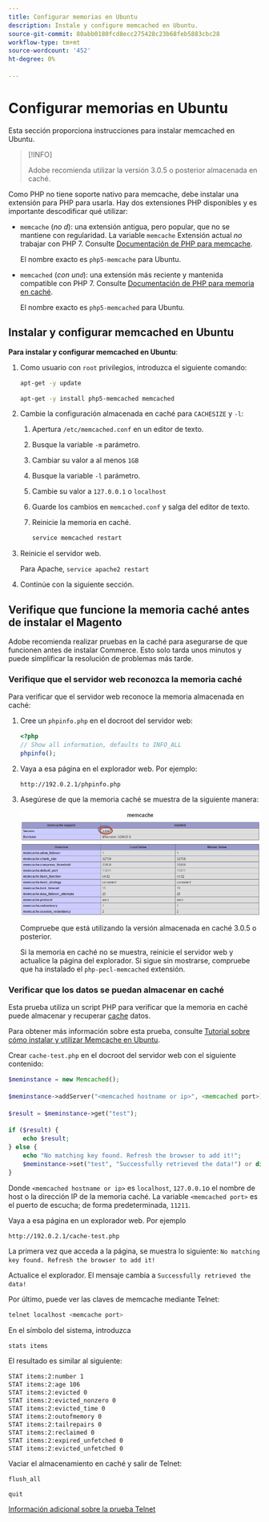 ```yaml
---
title: Configurar memorias en Ubuntu
description: Instale y configure memcached en Ubuntu.
source-git-commit: 80abb0180fcd8ecc275428c23b68feb5883cbc28
workflow-type: tm+mt
source-wordcount: '452'
ht-degree: 0%

---
```



# Configurar memorias en Ubuntu

Esta sección proporciona instrucciones para instalar memcached en Ubuntu.

>[!INFO]
>
>Adobe recomienda utilizar la versión 3.0.5 o posterior almacenada en caché.

Como PHP no tiene soporte nativo para memcache, debe instalar una extensión para PHP para usarla. Hay dos extensiones PHP disponibles y es importante descodificar qué utilizar:

- `memcache` (_no d_): una extensión antigua, pero popular, que no se mantiene con regularidad.
La variable `memcache` Extensión actual _no_ trabajar con PHP 7. Consulte [Documentación de PHP para memcache](https://www.php.net/manual/en/book.memcache.php).

   El nombre exacto es `php5-memcache` para Ubuntu.

- `memcached` (_con un`d`_): una extensión más reciente y mantenida compatible con PHP 7. Consulte [Documentación de PHP para memoria en caché](https://www.php.net/manual/en/book.memcached.php).

   El nombre exacto es `php5-memcached` para Ubuntu.

## Instalar y configurar memcached en Ubuntu

**Para instalar y configurar memcached en Ubuntu**:

1. Como usuario con `root` privilegios, introduzca el siguiente comando:

   ```bash
   apt-get -y update
   ```

   ```bash
   apt-get -y install php5-memcached memcached
   ```

1. Cambie la configuración almacenada en caché para `CACHESIZE` y `-l`:

   1. Apertura `/etc/memcached.conf` en un editor de texto.
   1. Busque la variable `-m` parámetro.
   1. Cambiar su valor a al menos `1GB`
   1. Busque la variable `-l` parámetro.
   1. Cambie su valor a `127.0.0.1` o `localhost`
   1. Guarde los cambios en `memcached.conf` y salga del editor de texto.
   1. Reinicie la memoria en caché.

      ```bash
      service memcached restart
      ```

1. Reinicie el servidor web.

   Para Apache, `service apache2 restart`

1. Continúe con la siguiente sección.

## Verifique que funcione la memoria caché antes de instalar el Magento

Adobe recomienda realizar pruebas en la caché para asegurarse de que funcionen antes de instalar Commerce. Esto solo tarda unos minutos y puede simplificar la resolución de problemas más tarde.

### Verifique que el servidor web reconozca la memoria caché

Para verificar que el servidor web reconoce la memoria almacenada en caché:

1. Cree un `phpinfo.php` en el docroot del servidor web:

   ```php
   <?php
   // Show all information, defaults to INFO_ALL
   phpinfo();
   ```

1. Vaya a esa página en el explorador web. Por ejemplo:

   ```http
   http://192.0.2.1/phpinfo.php
   ```

1. Asegúrese de que la memoria caché se muestra de la siguiente manera:

   ![Confirmar que el servidor web reconoce la memoria caché](../../assets/configuration/memcache.png)

   Compruebe que está utilizando la versión almacenada en caché 3.0.5 o posterior.

   Si la memoria en caché no se muestra, reinicie el servidor web y actualice la página del explorador. Si sigue sin mostrarse, compruebe que ha instalado el `php-pecl-memcached` extensión.

### Verificar que los datos se puedan almacenar en caché

Esta prueba utiliza un script PHP para verificar que la memoria en caché puede almacenar y recuperar [cache](https://glossary.magento.com/cache) datos.

Para obtener más información sobre esta prueba, consulte [Tutorial sobre cómo instalar y utilizar Memcache en Ubuntu](https://www.digitalocean.com/community/tutorials/how-to-install-and-use-memcache-on-ubuntu-14-04).

Crear `cache-test.php` en el docroot del servidor web con el siguiente contenido:

```php
$meminstance = new Memcached();

$meminstance->addServer("<memcached hostname or ip>", <memcached port>);

$result = $meminstance->get("test");

if ($result) {
    echo $result;
} else {
    echo "No matching key found. Refresh the browser to add it!";
    $meminstance->set("test", "Successfully retrieved the data!") or die("Could not save anything to memcached...");
}
```

Donde `<memcached hostname or ip>` es `localhost`, `127.0.0.1`o el nombre de host o la dirección IP de la memoria caché. La variable `<memcached port>` es el puerto de escucha; de forma predeterminada, `11211`.

Vaya a esa página en un explorador web. Por ejemplo

```http
http://192.0.2.1/cache-test.php
```

La primera vez que acceda a la página, se muestra lo siguiente: `No matching key found. Refresh the browser to add it!`

Actualice el explorador. El mensaje cambia a `Successfully retrieved the data!`

Por último, puede ver las claves de memcache mediante Telnet:

```bash
telnet localhost <memcache port>
```

En el símbolo del sistema, introduzca

```shell
stats items
```

El resultado es similar al siguiente:

```terminal
STAT items:2:number 1
STAT items:2:age 106
STAT items:2:evicted 0
STAT items:2:evicted_nonzero 0
STAT items:2:evicted_time 0
STAT items:2:outofmemory 0
STAT items:2:tailrepairs 0
STAT items:2:reclaimed 0
STAT items:2:expired_unfetched 0
STAT items:2:evicted_unfetched 0
```

Vaciar el almacenamiento en caché y salir de Telnet:

```shell
flush_all
```

```shell
quit
```

[Información adicional sobre la prueba Telnet](https://darkcoding.net/software/memcached-list-all-keys/)
